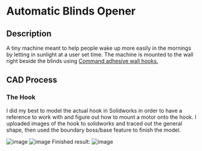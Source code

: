 # Automatic Blinds Opener
## Description
A tiny machine meant to help people wake up more easily in the mornings by letting in sunlight at a user set time. The machine is mounted to the wall right beside the blinds using [Command adhesive wall hooks.](https://www.command.com/3M/en_US/command/products/~/Command-Large-Utility-Hook/?N=5924736+3294529207+3294773688&rt=rud)
## CAD Process
### The Hook
I did my best to model the actual hook in Solidworks in order to have a reference to work with and figure out how to mount a motor onto the hook. I uploaded images of the hook to solidworks and traced out the general shape, then used the boundary boss/base feature to finish the model. 

![image](https://github.com/OngTimmy/Blinds-opener/assets/124640998/bc9f18d8-8d3f-47c4-914c-07b43160a885)
![image](https://github.com/OngTimmy/Blinds-opener/assets/124640998/074ecf79-f26a-4296-b046-54a1bb4787c7)
Finished result: 
![image](https://github.com/OngTimmy/Blinds-opener/assets/124640998/9d1519f8-2990-40a5-9de0-0c1a3b355142)
